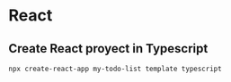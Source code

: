 # React

## Create React proyect in Typescript

```
npx create-react-app my-todo-list template typescript
```
